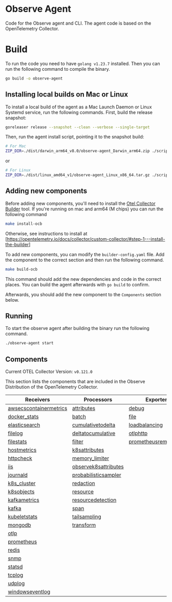 # Observe Agent

Code for the Observe agent and CLI. The agent code is based on the OpenTelemetry Collector.

# Build

To run the code you need to have `golang v1.23.7` installed. Then you can run the following command to compile the binary.

```sh
go build -o observe-agent
```

## Installing local builds on Mac or Linux

To install a local build of the agent as a Mac Launch Daemon or Linux Systemd service, run the following commands. First, build the release snapshot:

```sh
goreleaser release --snapshot --clean --verbose --single-target
```

Then, run the agent install script, pointing it to the snapshot build:

```sh
# For Mac
ZIP_DIR=./dist/darwin_arm64_v8.0/observe-agent_Darwin_arm64.zip ./scripts/install_mac.sh --token <token> --observe_url <observe_url>
```

or

```sh
# For Linux
ZIP_DIR=./dist/linux_amd64_v1/observe-agent_Linux_x86_64.tar.gz ./scripts/install_linux.sh --token <token> --observe_url <observe_url>
```

## Adding new components

Before adding new components, you'll need to install the [Otel Collector Builder](https://github.com/open-telemetry/opentelemetry-collector/tree/main/cmd/builder) tool. If you're running on mac and arm64 (M chips) you can run the following command

```sh
make install-ocb
```

Otherwise, see instructions to install at [https://opentelemetry.io/docs/collector/custom-collector/#step-1---install-the-builder]

To add new components, you can modify the `builder-config.yaml` file. Add the component to the correct section and then run the following command.

```sh
make build-ocb
```

This command should add the new dependencies and code in the correct places. You can build the agent afterwards with `go build` to confirm.

Afterwards, you should add the new component to the `Components` section below.

## Running

To start the observe agent after building the binary run the following command.

```sh
./observe-agent start
```

## Components

Current OTEL Collector Version: `v0.121.0`

This section lists the components that are included in the Observe Distribution of the OpenTelemetry Collector.

| Receivers                                                | Processors                                            | Exporters                                              | Extensions                              | Connectors                          |
|----------------------------------------------------------|-------------------------------------------------------|--------------------------------------------------------|-----------------------------------------|-------------------------------------|
| [awsecscontainermetrics][awsecscontainermetricsreceiver] | [attributes][attributesprocessor]                     | [debug][debugexporter]                                 | [cgroupruntime][cgroupruntimeextension] | [count][countconnector]             |
| [docker_stats][dockerstatsreceiver]                      | [batch][batchprocessor]                               | [file][fileexporter]                                   | [file_storage][filestorage]             | [forward][forwardconnector]         |
| [elasticsearch][elasticsearchreceiver]                   | [cumulativetodelta][cumulativetodeltaprocessor]       | [loadbalancing][loadbalancingexporter]                 | [health_check][healthcheckextension]    | [spanmetrics][spanmetricsconnector] |
| [filelog][filelogreceiver]                               | [deltatocumulative][deltatocumulativeprocessor]       | [otlphttp][otlphttpexporter]                           | [pprof][pprofextension]                 |                                     |
| [filestats][filestatsreceiver]                           | [filter][filterprocessor]                             | [prometheusremotewrite][prometheusremotewriteexporter] | [zpages][zpagesextension]               |                                     |
| [hostmetrics][hostmetricsreceiver]                       | [k8sattributes][k8sattributesprocessor]               |                                                        |                                         |                                     |
| [httpcheck][httpcheckreceiver]                           | [memory_limiter][memorylimiterprocessor]              |                                                        |                                         |                                     |
| [iis][iisreceiver]                                       | [observek8sattributes][observek8sattributesprocessor] |                                                        |                                         |                                     |
| [journald][journaldreceiver]                             | [probabilisticsampler][probabilisticsamplerprocessor] |                                                        |                                         |                                     |
| [k8s_cluster][k8sclusterreceiver]                        | [redaction][redactionprocessor]                       |                                                        |                                         |                                     |
| [k8sobjects][k8sobjectsreceiver]                         | [resource][resourceprocessor]                         |                                                        |                                         |                                     |
| [kafkametrics][kafkametricsreceiver]                     | [resourcedetection][resourcedetectionprocessor]       |                                                        |                                         |                                     |
| [kafka][kafkareceiver]                                   | [span][spanprocessor]                                 |                                                        |                                         |                                     |
| [kubeletstats][kubeletstatsreceiver]                     | [tailsampling][tailsamplingprocessor]                 |                                                        |                                         |                                     |
| [mongodb][mongodbreceiver]                               | [transform][transformprocessor]                       |                                                        |                                         |                                     |
| [otlp][otlpreceiver]                                     |                                                       |                                                        |                                         |                                     |
| [prometheus][prometheusreceiver]                         |                                                       |                                                        |                                         |                                     |
| [redis][redisreceiver]                                   |                                                       |                                                        |                                         |                                     |
| [snmp][snmpreceiver]                                     |                                                       |                                                        |                                         |                                     |
| [statsd][statsdreceiver]                                 |                                                       |                                                        |                                         |                                     |
| [tcplog][tcplogreceiver]                                 |                                                       |                                                        |                                         |                                     |
| [udplog][udplogreceiver]                                 |                                                       |                                                        |                                         |                                     |
| [windowseventlog][windowseventlogreceiver]               |                                                       |                                                        |                                         |                                     |

[awsecscontainermetricsreceiver]: https://github.com/open-telemetry/opentelemetry-collector-contrib/tree/v0.121.0/receiver/awsecscontainermetricsreceiver
[dockerstatsreceiver]: https://github.com/open-telemetry/opentelemetry-collector-contrib/tree/v0.121.0/receiver/dockerstatsreceiver
[elasticsearchreceiver]: https://github.com/open-telemetry/opentelemetry-collector-contrib/tree/v0.121.0/receiver/elasticsearchreceiver
[filelogreceiver]: https://github.com/open-telemetry/opentelemetry-collector-contrib/tree/v0.121.0/receiver/filelogreceiver
[filestatsreceiver]: https://github.com/open-telemetry/opentelemetry-collector-contrib/tree/v0.121.0/receiver/filestatsreceiver
[hostmetricsreceiver]: https://github.com/open-telemetry/opentelemetry-collector-contrib/tree/v0.121.0/receiver/hostmetricsreceiver
[httpcheckreceiver]: https://github.com/open-telemetry/opentelemetry-collector-contrib/tree/v0.121.0/receiver/httpcheckreceiver
[iisreceiver]: https://github.com/open-telemetry/opentelemetry-collector-contrib/tree/v0.121.0/receiver/iisreceiver
[journaldreceiver]: https://github.com/open-telemetry/opentelemetry-collector-contrib/tree/v0.121.0/receiver/journaldreceiver
[k8sclusterreceiver]: https://github.com/open-telemetry/opentelemetry-collector-contrib/tree/v0.121.0/receiver/k8sclusterreceiver
[k8sobjectsreceiver]: https://github.com/open-telemetry/opentelemetry-collector-contrib/tree/v0.121.0/receiver/k8sobjectsreceiver
[kafkametricsreceiver]: https://github.com/open-telemetry/opentelemetry-collector-contrib/tree/v0.121.0/receiver/kafkametricsreceiver
[kafkareceiver]: https://github.com/open-telemetry/opentelemetry-collector-contrib/tree/v0.121.0/receiver/kafkareceiver
[kubeletstatsreceiver]: https://github.com/open-telemetry/opentelemetry-collector-contrib/tree/v0.121.0/receiver/kubeletstatsreceiver
[mongodbreceiver]: https://github.com/open-telemetry/opentelemetry-collector-contrib/tree/v0.121.0/receiver/mongodbreceiver
[otlpreceiver]: https://github.com/open-telemetry/opentelemetry-collector/tree/v0.121.0/receiver/otlpreceiver
[prometheusreceiver]: https://github.com/open-telemetry/opentelemetry-collector-contrib/tree/v0.121.0/receiver/prometheusreceiver
[redisreceiver]: https://github.com/open-telemetry/opentelemetry-collector-contrib/tree/v0.121.0/receiver/redisreceiver
[snmpreceiver]: https://github.com/open-telemetry/opentelemetry-collector-contrib/tree/v0.121.0/receiver/snmpreceiver
[statsdreceiver]: https://github.com/open-telemetry/opentelemetry-collector-contrib/tree/v0.121.0/receiver/statsdreceiver
[tcplogreceiver]: https://github.com/open-telemetry/opentelemetry-collector-contrib/tree/v0.121.0/receiver/tcplogreceiver
[udplogreceiver]: https://github.com/open-telemetry/opentelemetry-collector-contrib/tree/v0.121.0/receiver/udplogreceiver
[windowseventlogreceiver]: https://github.com/open-telemetry/opentelemetry-collector-contrib/tree/v0.121.0/receiver/windowseventlogreceiver
[attributesprocessor]: https://github.com/open-telemetry/opentelemetry-collector-contrib/tree/v0.121.0/processor/attributesprocessor
[batchprocessor]: https://github.com/open-telemetry/opentelemetry-collector/tree/v0.121.0/processor/batchprocessor
[cumulativetodeltaprocessor]: https://github.com/open-telemetry/opentelemetry-collector-contrib/tree/v0.121.0/processor/cumulativetodeltaprocessor
[deltatocumulativeprocessor]: https://github.com/open-telemetry/opentelemetry-collector-contrib/tree/v0.121.0/processor/deltatocumulativeprocessor
[filterprocessor]: https://github.com/open-telemetry/opentelemetry-collector-contrib/tree/v0.121.0/processor/filterprocessor
[k8sattributesprocessor]: https://github.com/open-telemetry/opentelemetry-collector-contrib/tree/v0.121.0/processor/k8sattributesprocessor
[memorylimiterprocessor]: https://github.com/open-telemetry/opentelemetry-collector/tree/v0.121.0/processor/memorylimiterprocessor
[observek8sattributesprocessor]: ./components/processors/observek8sattributesprocessor
[probabilisticsamplerprocessor]: https://github.com/open-telemetry/opentelemetry-collector-contrib/tree/v0.121.0/processor/probabilisticsamplerprocessor
[redactionprocessor]: https://github.com/open-telemetry/opentelemetry-collector-contrib/tree/v0.121.0/processor/redactionprocessor
[resourceprocessor]: https://github.com/open-telemetry/opentelemetry-collector-contrib/tree/v0.121.0/processor/resourceprocessor
[resourcedetectionprocessor]: https://github.com/open-telemetry/opentelemetry-collector-contrib/tree/v0.121.0/processor/resourcedetectionprocessor
[spanprocessor]: https://github.com/open-telemetry/opentelemetry-collector-contrib/tree/v0.121.0/processor/spanprocessor
[tailsamplingprocessor]: https://github.com/open-telemetry/opentelemetry-collector-contrib/tree/v0.121.0/processor/tailsamplingprocessor
[transformprocessor]: https://github.com/open-telemetry/opentelemetry-collector-contrib/tree/v0.121.0/processor/transformprocessor
[debugexporter]: https://github.com/open-telemetry/opentelemetry-collector/tree/v0.121.0/exporter/debugexporter
[fileexporter]: https://github.com/open-telemetry/opentelemetry-collector-contrib/tree/v0.121.0/exporter/fileexporter
[loadbalancingexporter]: https://github.com/open-telemetry/opentelemetry-collector-contrib/tree/v0.121.0/exporter/loadbalancingexporter
[otlphttpexporter]: https://github.com/open-telemetry/opentelemetry-collector/tree/v0.121.0/exporter/otlphttpexporter
[prometheusremotewriteexporter]: https://github.com/open-telemetry/opentelemetry-collector-contrib/tree/v0.121.0/exporter/prometheusremotewriteexporter
[countconnector]: https://github.com/open-telemetry/opentelemetry-collector-contrib/tree/v0.121.0/connector/countconnector
[forwardconnector]: https://github.com/open-telemetry/opentelemetry-collector/tree/v0.121.0/connector/forwardconnector
[spanmetricsconnector]: https://github.com/open-telemetry/opentelemetry-collector-contrib/tree/v0.121.0/connector/spanmetricsconnector
[filestorage]: https://github.com/open-telemetry/opentelemetry-collector-contrib/tree/v0.121.0/extension/storage/filestorage
[cgroupruntimeextension]: https://github.com/open-telemetry/opentelemetry-collector-contrib/tree/v0.121.0/extension/cgroupruntimeextension
[healthcheckextension]: https://github.com/open-telemetry/opentelemetry-collector-contrib/tree/v0.121.0/extension/healthcheckextension
[pprofextension]: https://github.com/open-telemetry/opentelemetry-collector-contrib/tree/v0.121.0/extension/pprofextension
[zpagesextension]: https://github.com/open-telemetry/opentelemetry-collector/tree/v0.121.0/extension/zpagesextension
